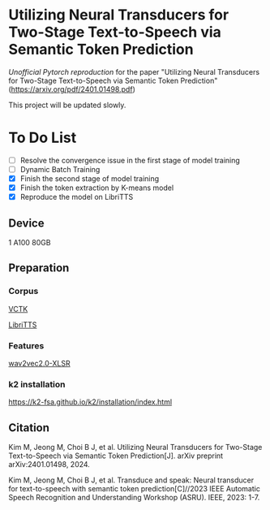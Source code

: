 # Utilizing Neural Transducers for Two-Stage Text-to-Speech via Semantic Token Prediction

*Unofficial Pytorch reproduction* for the paper "Utilizing Neural Transducers for Two-Stage Text-to-Speech via Semantic Token Prediction" (https://arxiv.org/pdf/2401.01498.pdf)

This project will be updated slowly.

# To Do List

- [ ] Resolve the convergence issue in the first stage of model training
- [ ] Dynamic Batch Training
- [x] Finish the second stage of model training
- [x] Finish the token extraction by K-means model
- [x] Reproduce the model on LibriTTS

## Device

1 A100 80GB

## Preparation

### Corpus

[VCTK](https://datashare.ed.ac.uk/handle/10283/2651)

[LibriTTS](https://www.openslr.org/60/)

### Features

[wav2vec2.0-XLSR](https://huggingface.co/facebook/wav2vec2-xlsr-53-espeak-cv-ft)

### k2 installation

https://k2-fsa.github.io/k2/installation/index.html

## Citation

Kim M, Jeong M, Choi B J, et al. Utilizing Neural Transducers for Two-Stage Text-to-Speech via Semantic Token Prediction[J]. arXiv preprint arXiv:2401.01498, 2024.

Kim M, Jeong M, Choi B J, et al. Transduce and speak: Neural transducer for text-to-speech with semantic token prediction[C]//2023 IEEE Automatic Speech Recognition and Understanding Workshop (ASRU). IEEE, 2023: 1-7.
